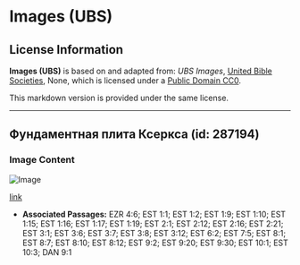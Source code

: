 # Images (UBS)

## License Information

**Images (UBS)** is based on and adapted from: _UBS Images_, [United Bible Societies](https://unitedbiblesocieties.org/), None, which is licensed under a [Public Domain CC0](https://creativecommons.org/public-domain/cc0/).

This markdown version is provided under the same license.



--------------------------------

## Фундаментная плита Ксеркса (id: 287194)

### Image Content

![Image](https://cdn.aquifer.bible/aquifer-content/resources/Media/WEB-0242_foundation_slab_of_xerxes.jpg)

[link](https://cdn.aquifer.bible/aquifer-content/resources/Media/WEB-0242_foundation_slab_of_xerxes.jpg)

* **Associated Passages:** EZR 4:6; EST 1:1; EST 1:2; EST 1:9; EST 1:10; EST 1:15; EST 1:16; EST 1:17; EST 1:19; EST 2:1; EST 2:12; EST 2:16; EST 2:21; EST 3:1; EST 3:6; EST 3:7; EST 3:8; EST 3:12; EST 6:2; EST 7:5; EST 8:1; EST 8:7; EST 8:10; EST 8:12; EST 9:2; EST 9:20; EST 9:30; EST 10:1; EST 10:3; DAN 9:1

